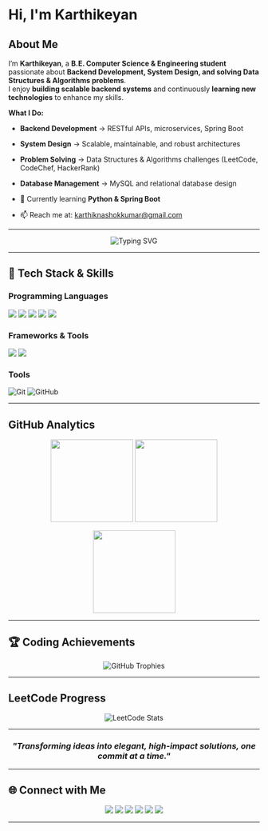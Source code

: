 # Hi, I'm Karthikeyan


## About Me

I’m **Karthikeyan**, a **B.E. Computer Science & Engineering student** passionate about **Backend Development, System Design, and solving Data Structures & Algorithms problems**.  
I enjoy **building scalable backend systems** and continuously **learning new technologies** to enhance my skills.  

**What I Do:**
- **Backend Development** → RESTful APIs, microservices, Spring Boot  
- **System Design** → Scalable, maintainable, and robust architectures  
- **Problem Solving** → Data Structures & Algorithms challenges (LeetCode, CodeChef, HackerRank)  
- **Database Management** → MySQL and relational database design  

- 🌱 Currently learning **Python & Spring Boot**  
- 📫 Reach me at: [karthiknashokkumar@gmail.com](mailto:karthiknashokkumar@gmail.com)  

---

<div align="center">
  <img src="https://readme-typing-svg.herokuapp.com?font=Fira+Code&weight=600&size=28&duration=4000&pause=1000&color=00D4AA&center=true&vCenter=true&width=600&lines=Back-End+Developer;Building+Scalable+Projects;Java+%7C+SpringBoot;Eager+to+Learn+and+Grow" alt="Typing SVG" />
</div>

---

## 🧰 Tech Stack & Skills

### **Programming Languages**
<p align="left">
  <img src="https://img.shields.io/badge/Java-ED8B00?style=for-the-badge&logo=openjdk&logoColor=white"/>
  <img src="https://img.shields.io/badge/C%23-239120?style=for-the-badge&logo=csharp&logoColor=white"/>
  <img src="https://img.shields.io/badge/Python-3776AB?style=for-the-badge&logo=python&logoColor=white"/>
  <img src="https://img.shields.io/badge/HTML5-E34F26?style=for-the-badge&logo=html5&logoColor=white"/>
  <img src="https://img.shields.io/badge/CSS3-1572B6?style=for-the-badge&logo=css3&logoColor=white"/>
</p>

### **Frameworks & Tools**
<p align="left">
  <img src="https://img.shields.io/badge/Spring_Boot-6DB33F?style=for-the-badge&logo=spring-boot&logoColor=white"/>
  <img src="https://img.shields.io/badge/MySQL-005C84?style=for-the-badge&logo=mysql&logoColor=white"/>
</p>

### **Tools**
<p align="left">
  <img src="https://img.shields.io/badge/Git-F05032?style=for-the-badge&logo=git&logoColor=white" alt="Git"/>
  <img src="https://img.shields.io/badge/GitHub-181717?style=for-the-badge&logo=github&logoColor=white" alt="GitHub"/>
</p>

---

## GitHub Analytics

<div align="center">
<p align="center">
  <img src="https://github-readme-stats.vercel.app/api?username=karthikeyan-ashok&show_icons=true&theme=tokyonight" height="165"/>
  <img src="https://github-readme-streak-stats.herokuapp.com/?user=karthikeyan-ashok&theme=tokyonight" height="165"/>
</p>
<p align="center">
  <img src="https://github-readme-stats.vercel.app/api/top-langs/?username=karthikeyan-ashok&layout=compact&theme=tokyonight" height="165"/>
</p>
</div>

---

## 🏆 Coding Achievements

<div align="center">
  <img src="https://github-profile-trophy.vercel.app/?username=karthikeyan-ashok&theme=tokyonight&no-frame=true&no-bg=true&margin-w=4&row=2&column=4" alt="GitHub Trophies"/>
</div>

---

## **LeetCode Progress**
<div align="center">
  <img src="https://leetcard.jacoblin.cool/karthikeyan_ashokkumar?ext=contest&theme=dark&font=source_code_pro" alt="LeetCode Stats"/>
</div>

---

<div align="center">
  
### *"Transforming ideas into elegant, high-impact solutions, one commit at a time."*

</div>

---

## 🌐 Connect with Me

<p align="center">
<a href="https://linkedin.com/in/karthikeyan-a-b681bb280" target="_blank"><img src="https://img.shields.io/badge/LinkedIn-0077B5?style=for-the-badge&logo=linkedin&logoColor=white"/></a>
<a href="https://instagram.com/_karthii._._" target="_blank"><img src="https://img.shields.io/badge/Instagram-E4405F?style=for-the-badge&logo=instagram&logoColor=white"/></a>
<a href="https://www.codechef.com/users/karthikeyan161" target="_blank"><img src="https://img.shields.io/badge/CodeChef-333?style=for-the-badge&logo=codechef&logoColor=white"/></a>
<a href="https://www.hackerrank.com/karthikeyana161" target="_blank"><img src="https://img.shields.io/badge/HackerRank-2EC866?style=for-the-badge&logo=hackerrank&logoColor=white"/></a>
<a href="https://www.leetcode.com/karthikeyan_ashokkumar" target="_blank"><img src="https://img.shields.io/badge/LeetCode-FFA116?style=for-the-badge&logo=leetcode&logoColor=white"/></a>
<a href="https://auth.geeksforgeeks.org/user/karthikeyan_ashokkumar" target="_blank"><img src="https://img.shields.io/badge/GeeksforGeeks-0F9D58?style=for-the-badge&logo=geeksforgeeks&logoColor=white"/></a>
</p>

---

